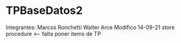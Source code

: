 # TPBaseDatos2
Integrantes: Marcos Ronchetti
			 Walter Arce
			 Modifico 14-09-21
store procedure <-- falta poner items de TP